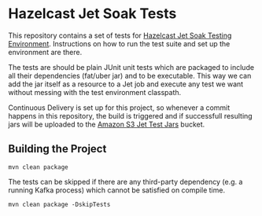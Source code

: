 # Hazelcast Jet Soak Tests

This repository contains a set of tests for
[Hazelcast Jet Soak Testing Environment](https://github.com/hazelcast/hazelcast-jet-ansible). Instructions on how to run the test suite and set up the environment are there. 

The tests are should be plain JUnit unit tests which are packaged to include
all their dependencies (fat/uber jar) and to be executable. This way we can
add the jar itself as a resource to a Jet job and execute any test we want without
 messing with the test environment classpath.

Continuous Delivery is set up for this project, so whenever a commit happens in
this repository, the build is triggered and if successfull resulting jars will
be uploaded to the [Amazon S3 Jet Test Jars](http://s3.amazonaws.com/jet-test-jars)
bucket.

## Building the Project

```
mvn clean package
```

The tests can be skipped if there are any third-party dependency (e.g. a running Kafka process)
which cannot be satisfied on compile time.

```
mvn clean package -DskipTests
``` 

